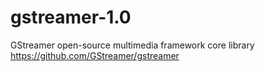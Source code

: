 # gstreamer-1.0
GStreamer open-source multimedia framework core library https://github.com/GStreamer/gstreamer
